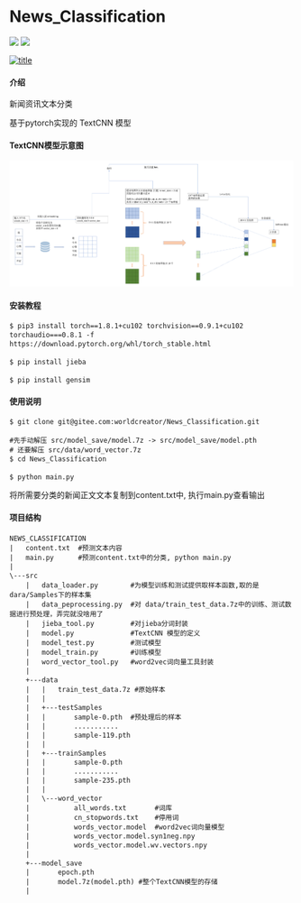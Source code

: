 # News_Classification

<a href='www.baidu.com'><img src="https://img.shields.io/badge/pytorch-1.8.1GPU-orange"></a> <img src="https://img.shields.io/badge/python-3.6-green">

[![](https://img.shields.io/badge/pytorch-1.8.1GPU-orange "title")](https://www.baidu.com/)

#### 介绍
新闻资讯文本分类

基于pytorch实现的 TextCNN 模型



#### TextCNN模型示意图

<img src="./image_readme/TextCNN.png">





#### 安装教程

```shell
$ pip3 install torch==1.8.1+cu102 torchvision==0.9.1+cu102 torchaudio===0.8.1 -f https://download.pytorch.org/whl/torch_stable.html

$ pip install jieba

$ pip install gensim
```



#### 使用说明

```shell
$ git clone git@gitee.com:worldcreator/News_Classification.git

#先手动解压 src/model_save/model.7z -> src/model_save/model.pth 
# 还要解压 src/data/word_vector.7z
$ cd News_Classification

$ python main.py
```

将所需要分类的新闻正文文本复制到content.txt中, 执行main.py查看输出




#### 项目结构

```
NEWS_CLASSIFICATION
|   content.txt  #预测文本内容
|   main.py      #预测content.txt中的分类, python main.py
|   
\---src
    |   data_loader.py        #为模型训练和测试提供取样本函数,取的是dara/Samples下的样本集
    |   data_peprocessing.py  #对 data/train_test_data.7z中的训练、测试数据进行预处理，弄完就没啥用了
    |   jieba_tool.py		  #对jieba分词封装
    |   model.py			  #TextCNN 模型的定义
    |   model_test.py		  #测试模型
    |   model_train.py		  #训练模型
    |   word_vector_tool.py   #word2vec词向量工具封装
    |   
    +---data
    |   |   train_test_data.7z #原始样本
    |   |   
    |   +---testSamples
    |   |       sample-0.pth  #预处理后的样本
	|	|		...........
    |   |       sample-119.pth
    |   |       
    |   +---trainSamples
	|   |       sample-0.pth
	|	|		...........
    |   |       sample-235.pth
    |   |       
    |   \---word_vector
    |           all_words.txt 		#词库
    |           cn_stopwords.txt 	#停用词
    |           words_vector.model	#word2vec词向量模型
    |           words_vector.model.syn1neg.npy
    |           words_vector.model.wv.vectors.npy
    |           
    +---model_save
    |       epoch.pth 
    |       model.7z(model.pth) #整个TextCNN模型的存储
    |       
```